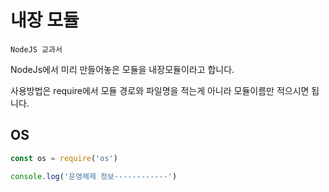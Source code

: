# 내장 모듈



`NodeJS 교과서` 





NodeJs에서 미리 만들어놓은 모듈을 내장모듈이라고 합니다.

사용방법은 require에서 모듈 경로와 파일명을 적는게 아니라 모듈이름만 적으시면 됩니다.



## OS

```javascript
const os = require('os')

console.log('운영체제 정보------------')

```

